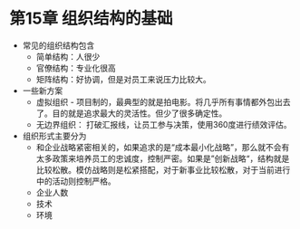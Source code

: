 # 第15章 组织结构的基础
- 常见的组织结构包含
	- 简单结构：人很少
	- 官僚结构：专业化很高
	- 矩阵结构：好协调，但是对员工来说压力比较大。
- 一些新方案
	- 虚拟组织 - 项目制的，最典型的就是拍电影。将几乎所有事情都外包出去了。目的就是追求最大的灵活性。但少了很多确定性。
	- 无边界组织： 打破汇报线，让员工参与决策，使用360度进行绩效评估。
- 组织形式主要分为
	- 和企业战略紧密相关的，如果追求的是“成本最小化战略”，那么就不会有太多政策来培养员工的忠诚度，控制严密。如果是”创新战略“，结构就是比较松散。模仿战略则是松紧搭配，对于新事业比较松散，对于当前进行中的活动则控制严格。
	- 企业人数
	- 技术
	- 环境